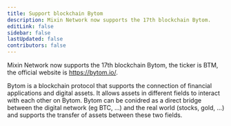 ```yaml
---
title: Support blockchain Bytom
description: Mixin Network now supports the 17th blockchain Bytom.
editLink: false
sidebar: false
lastUpdated: false
contributors: false
---
```


Mixin Network now supports the 17th blockchain Bytom, the ticker is BTM, the official website is https://bytom.io/.

Bytom is a blockchain protocol that supports the connection of financial applications and digital assets. It allows assets in different fields to interact with each other on Bytom. Bytom can be conidred as a direct bridge between the digital network (eg BTC, ...) and the real world (stocks, gold, ...) and supports the transfer of assets between these two fields.